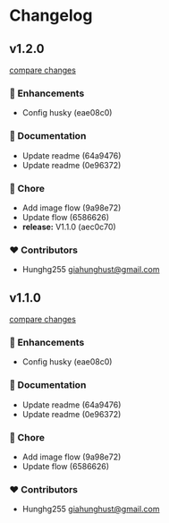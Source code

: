# Changelog


## v1.2.0

[compare changes](https://undefined/undefined/compare/v1.0.2...v1.2.0)

### 🚀 Enhancements

- Config husky (eae08c0)

### 📖 Documentation

- Update readme (64a9476)
- Update readme (0e96372)

### 🏡 Chore

- Add image flow (9a98e72)
- Update flow (6586626)
- **release:** V1.1.0 (aec0c70)

### ❤️  Contributors

- Hunghg255 <giahunghust@gmail.com>

## v1.1.0

[compare changes](https://undefined/undefined/compare/v1.0.2...v1.1.0)

### 🚀 Enhancements

- Config husky (eae08c0)

### 📖 Documentation

- Update readme (64a9476)
- Update readme (0e96372)

### 🏡 Chore

- Add image flow (9a98e72)
- Update flow (6586626)

### ❤️  Contributors

- Hunghg255 <giahunghust@gmail.com>


